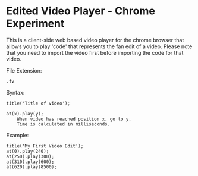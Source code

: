 
# Edited Video Player - Chrome Experiment

This is a client-side web based video player for the chrome browser that allows you to play 'code' that represents the fan edit of a video. Please note that you need to import the video first before importing the code for that video.

File Extension: 

	.fv
	
Syntax:

	title('Title of video');
  
	at(x).play(y);
		When video has reached position x, go to y.
		Time is calculated in milliseconds.
		
Example:

	title('My First Video Edit');
	at(0).play(240);
	at(250).play(300);
	at(310).play(600);
	at(620).play(8500);
